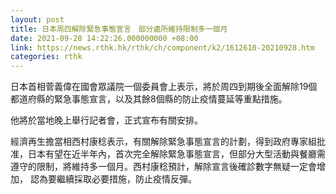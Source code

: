 ```yaml
---
layout: post
title: 日本周四解除緊急事態宣言　部分處所維持限制多一個月
date: 2021-09-28 14:22:26.000000000 +08:00
link: https://news.rthk.hk/rthk/ch/component/k2/1612610-20210928.htm
categories: rthk
---
```


日本首相菅義偉在國會眾議院一個委員會上表示，將於周四到期後全面解除19個都道府縣的緊急事態宣言，以及其餘8個縣的防止疫情蔓延等重點措施。

他將於當地晚上舉行記者會，正式宣布有關安排。

經濟再生擔當相西村康稔表示，有關解除緊急事態宣言的計劃，得到政府專家組批准，日本有望在近半年內，首次完全解除緊急事態宣言，但部分大型活動與餐廳需遵守的限制，將維持多一個月。西村康稔預計，解除宣言後確診數字無疑一定會增加， 認為要繼續採取必要措施，防止疫情反彈。
